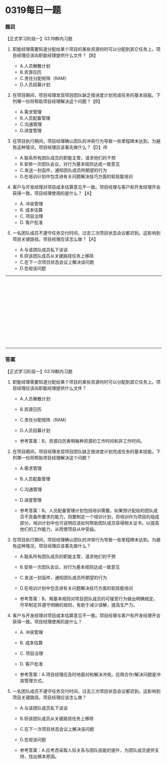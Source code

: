 # 0319每日一题
### 题目
【正式学习阶段一】03.19群内习题

1. 职能经理需要知道分配给某个项目的某些资源何时可以分配到其它任务上。项目经理应该向职能经理提供什么文件？【B】
	- A.人员解散计划
	- B.资源日历
	- C.责任分配矩阵（RAM）
	- D.人员招募计划

2. 在项目期间，项目经理发现项目团队缺乏按进度计划完成任务的基本技能。下列哪一份将帮助项目经理解决这个问题？【B】
	- A.需求管理
	- B.人员配备管理
	- C.沟通管理
	- D.进度管理

3. 在项目执行期间，项目经理确认团队的冲突行为导致一些里程碑未达到。为避免这种情况，项目经理应该事先做什么？【D】/B
	- A.联系所有团队成员的职能主管，请求他们的干预
	- B.安排一次团队会议，对行为基本规则达成一致意见
	- C.发送一封函件，通知团队成员所期望的行为
	- D.在培训计划中包含进有关问题解决技巧方面的软技能培训

4. 客户与开发经理对项目成本估算意见不一致。项目经理与客户和开发经理开会获得一致。项目经理使用的是什么？【A】
	- A. 冲突管理
	- B. 成本估算
	- C. 项目治理
	- D. 客户批准

5. 一名团队成员不遵守任务交付时间，过去三次项目状态会议都迟到。这影响到项目关键路径。项目经理应该怎么做？【A】
	- A.与该团队成员私下谈谈
	- B.将该团队成员从关键路径任务上移除
	- C.在下一次项目状态会议上解决该问题
	- D.忽视该问题

<hr/>
<br/><br/><br/><br/><br/><br/><br/><br/><br/><br/><br/><br/>
<hr/>

### 答案
【正式学习阶段一】03.19群内习题

1. 职能经理需要知道分配给某个项目的某些资源何时可以分配到其它任务上。项目经理应该向职能经理提供什么文件？
	- A.人员解散计划
	- B.资源日历
	- C.责任分配矩阵（RAM）
	- D.人员招募计划

	- 参考答案：B。资源日历表明每种资源的工作时间和非工作时间。

2. 在项目期间，项目经理发现项目团队缺乏按进度计划完成任务的基本技能。下列哪一份将帮助项目经理解决这个问题？
	- A.需求管理
	- B.人员配备管理
	- C.沟通管理
	- D.进度管理

	- 参考答案：B。人员配备管理计划包括培训需要。如果预计配给的团队成员不具备所要求的能力，则要制定一个培训计划，将培训作为项目的组成部分。培训计划中也可说明应该如何帮助团队成员获得相关证书，以提高他们的工作能力，从而使项目从中受益。

3. 在项目执行期间，项目经理确认团队的冲突行为导致一些里程碑未达到。为避免这种情况，项目经理应该事先做什么？
	- A.联系所有团队成员的职能主管，请求他们的干预
	- B.安排一次团队会议，对行为基本规则达成一致意见
	- C.发送一封函件，通知团队成员所期望的行为
	- D.在培训计划中包含进有关问题解决技巧方面的软技能培训

	- 参考答案：B。用基本规则对项目团队成员的可接受行为做出明确规定。尽早制定并遵守明确的规则，有助于减少误解，提高生产力。

4. 客户与开发经理对项目成本估算意见不一致。项目经理与客户和开发经理开会获得一致。项目经理使用的是什么？
	- A. 冲突管理
	- B. 成本估算
	- C. 项目治理
	- D. 客户批准

	- 参考答案：A.项目经理应及时地面对和解决冲突。应用合作/解决问题是冲突管理方式。

5. 一名团队成员不遵守任务交付时间，过去三次项目状态会议都迟到。这影响到项目关键路径。项目经理应该怎么做？
	- A.与该团队成员私下谈谈
	- B.将该团队成员从关键路径任务上移除
	- C.在下一次项目状态会议上解决该问题
	- D.忽视该问题

	- 参考答案：A.应考虑采取人际关系与团队技能的提升，为团队成员提供支持，找出根本原因。